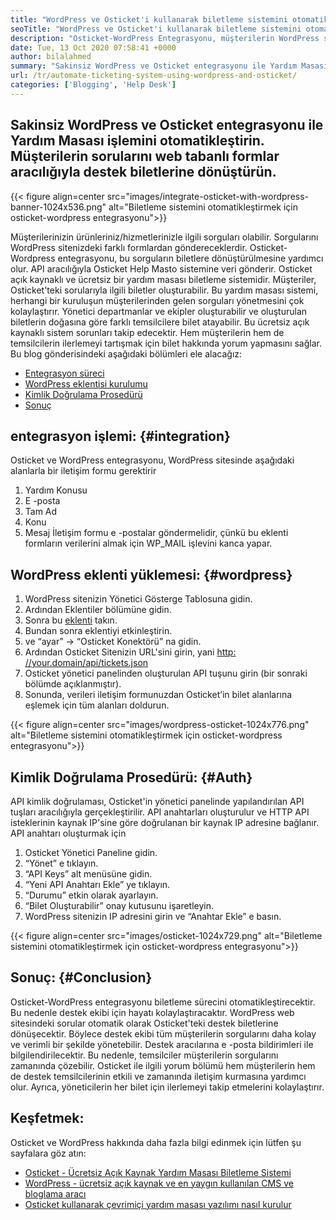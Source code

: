 ```yaml
---
title: "WordPress ve Osticket'i kullanarak biletleme sistemini otomatikleştirin" 
seoTitle: "WordPress ve Osticket'i kullanarak biletleme sistemini otomatikleştirin" 
description: "Osticket-WordPress Entegrasyonu, müşterilerin WordPress sitesinden destek biletleri oluşturmaları ve bunları Osticket Gösterge Tablosu'ndan yönetmeleri için bir yol sağlar." 
date: Tue, 13 Oct 2020 07:58:41 +0000
author: bilalahmed
summary: "Sakinsiz WordPress ve Osticket entegrasyonu ile Yardım Masası işlemini otomatikleştirin. Müşterilerin sorularını web tabanlı formlar aracılığıyla destek biletlerine dönüştürün." 
url: /tr/automate-ticketing-system-using-wordpress-and-osticket/
categories: ['Blogging', 'Help Desk']
---
```


## Sakinsiz WordPress ve Osticket entegrasyonu ile Yardım Masası işlemini otomatikleştirin. Müşterilerin sorularını web tabanlı formlar aracılığıyla destek biletlerine dönüştürün.

{{< figure align=center src="images/integrate-osticket-with-wordpress-banner-1024x536.png" alt="Biletleme sistemini otomatikleştirmek için osticket-wordpress entegrasyonu">}}

Müşterilerinizin ürünleriniz/hizmetlerinizle ilgili sorguları olabilir. Sorgularını WordPress sitenizdeki farklı formlardan göndereceklerdir. Osticket-Wordpress entegrasyonu, bu sorguların biletlere dönüştürülmesine yardımcı olur. API aracılığıyla Osticket Help Masto sistemine veri gönderir.
Osticket açık kaynaklı ve ücretsiz bir yardım masası biletleme sistemidir. Müşteriler, Osticket'teki sorularıyla ilgili biletler oluşturabilir. Bu yardım masası sistemi, herhangi bir kuruluşun müşterilerinden gelen sorguları yönetmesini çok kolaylaştırır. Yönetici departmanlar ve ekipler oluşturabilir ve oluşturulan biletlerin doğasına göre farklı temsilcilere bilet atayabilir. Bu ücretsiz açık kaynaklı sistem sorunları takip edecektir. Hem müşterilerin hem de temsilcilerin ilerlemeyi tartışmak için bilet hakkında yorum yapmasını sağlar. Bu blog gönderisindeki aşağıdaki bölümleri ele alacağız:
  * [Entegrasyon süreci][1]
  * [WordPress eklentisi kurulumu][2]
  * [Kimlik Doğrulama Prosedürü][3]
  * [Sonuç][4]

## entegrasyon işlemi: {#integration}
Osticket ve WordPress entegrasyonu, WordPress sitesinde aşağıdaki alanlarla bir iletişim formu gerektirir
  1. Yardım Konusu
  2. E -posta
  3. Tam Ad
  4. Konu
  5. Mesaj
İletişim formu e -postalar göndermelidir, çünkü bu eklenti formların verilerini almak için WP_MAIL işlevini kanca yapar.

## WordPress eklenti yüklemesi: {#wordpress}
  1. WordPress sitenizin Yönetici Gösterge Tablosuna gidin.
  2. Ardından Eklentiler bölümüne gidin.
  3. Sonra bu [eklenti][5] takın.
  4. Bundan sonra eklentiyi etkinleştirin.
  5. ve “ayar” -> “Osticket Konektörü” na gidin.
  6. Ardından Osticket Sitenizin URL'sini girin, yani [http: //your.domain/api/tickets.json][6]
  7. Osticket yönetici panelinden oluşturulan API tuşunu girin (bir sonraki bölümde açıklanmıştır).
  8. Sonunda, verileri iletişim formunuzdan Osticket’in bilet alanlarına eşlemek için tüm alanları doldurun.

{{< figure align=center src="images/wordpress-osticket-1024x776.png" alt="Biletleme sistemini otomatikleştirmek için osticket-wordpress entegrasyonu">}}


## Kimlik Doğrulama Prosedürü: {#Auth}
API kimlik doğrulaması, Osticket'in yönetici panelinde yapılandırılan API tuşları aracılığıyla gerçekleştirilir. API anahtarları oluşturulur ve HTTP API isteklerinin kaynak IP'sine göre doğrulanan bir kaynak IP adresine bağlanır. API anahtarı oluşturmak için
  1. Osticket Yönetici Paneline gidin.
  2. “Yönet” e tıklayın.
  3. “API Keys” alt menüsüne gidin.
  4. “Yeni API Anahtarı Ekle” ye tıklayın.
  5. “Durumu” etkin olarak ayarlayın.
  6. “Bilet Oluşturabilir” onay kutusunu işaretleyin.
  7. WordPress sitenizin IP adresini girin ve “Anahtar Ekle” e basın.

{{< figure align=center src="images/osticket-1024x729.png" alt="Biletleme sistemini otomatikleştirmek için osticket-wordpress entegrasyonu">}}


## Sonuç: {#Conclusion}
Osticket-WordPress entegrasyonu biletleme sürecini otomatikleştirecektir. Bu nedenle destek ekibi için hayatı kolaylaştıracaktır. WordPress web sitesindeki sorular otomatik olarak Osticket'teki destek biletlerine dönüşecektir. Böylece destek ekibi tüm müşterilerin sorgularını daha kolay ve verimli bir şekilde yönetebilir. Destek aracılarına e -posta bildirimleri ile bilgilendirilecektir. Bu nedenle, temsilciler müşterilerin sorgularını zamanında çözebilir. Osticket ile ilgili yorum bölümü hem müşterilerin hem de destek temsilcilerinin etkili ve zamanında iletişim kurmasına yardımcı olur. Ayrıca, yöneticilerin her bilet için ilerlemeyi takip etmelerini kolaylaştırır.

## Keşfetmek:
Osticket ve WordPress hakkında daha fazla bilgi edinmek için lütfen şu sayfalara göz atın:
  * [Osticket - Ücretsiz Açık Kaynak Yardım Masası Biletleme Sistemi][7]
  * [WordPress - ücretsiz açık kaynak ve en yaygın kullanılan CMS ve bloglama aracı][8]
  * [Osticket kullanarak çevrimiçi yardım masası yazılımı nasıl kurulur][9]

  
[1]: #integration
[2]: #wordpress
[3]: #auth
[4]: #conclusion
[5]: https://href.li/?https://wordpress.org/plugins/scand-osticket-connector/
[6]: https://href.li/?http://your.domain/api/tickets.json
[7]: https://href.li/?https://products.containerize.com/helpdesk/osticket
[8]: https://href.li/?https://products.containerize.com/blogging/wordpress
[9]: https://blog.containerize.com/helpdesk/how-to-set-up-help-desk-system-using-osticket/
